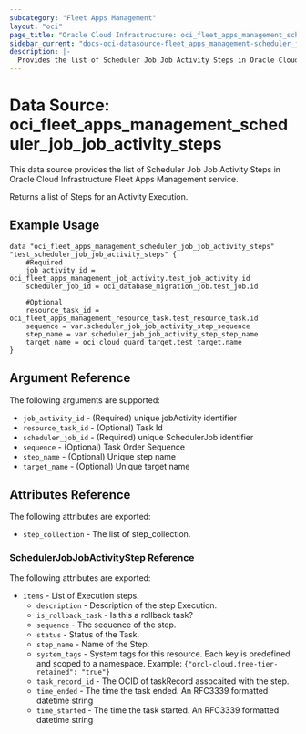 ```yaml
---
subcategory: "Fleet Apps Management"
layout: "oci"
page_title: "Oracle Cloud Infrastructure: oci_fleet_apps_management_scheduler_job_job_activity_steps"
sidebar_current: "docs-oci-datasource-fleet_apps_management-scheduler_job_job_activity_steps"
description: |-
  Provides the list of Scheduler Job Job Activity Steps in Oracle Cloud Infrastructure Fleet Apps Management service
---
```


# Data Source: oci_fleet_apps_management_scheduler_job_job_activity_steps
This data source provides the list of Scheduler Job Job Activity Steps in Oracle Cloud Infrastructure Fleet Apps Management service.

Returns a list of Steps for an Activity Execution.

## Example Usage

```hcl
data "oci_fleet_apps_management_scheduler_job_job_activity_steps" "test_scheduler_job_job_activity_steps" {
	#Required
	job_activity_id = oci_fleet_apps_management_job_activity.test_job_activity.id
	scheduler_job_id = oci_database_migration_job.test_job.id

	#Optional
	resource_task_id = oci_fleet_apps_management_resource_task.test_resource_task.id
	sequence = var.scheduler_job_job_activity_step_sequence
	step_name = var.scheduler_job_job_activity_step_step_name
	target_name = oci_cloud_guard_target.test_target.name
}
```

## Argument Reference

The following arguments are supported:

* `job_activity_id` - (Required) unique jobActivity identifier
* `resource_task_id` - (Optional) Task Id
* `scheduler_job_id` - (Required) unique SchedulerJob identifier
* `sequence` - (Optional) Task Order Sequence
* `step_name` - (Optional) Unique step name
* `target_name` - (Optional) Unique target name


## Attributes Reference

The following attributes are exported:

* `step_collection` - The list of step_collection.

### SchedulerJobJobActivityStep Reference

The following attributes are exported:

* `items` - List of Execution steps.
	* `description` - Description of the step Execution.
	* `is_rollback_task` - Is this a rollback task?
	* `sequence` - The sequence of the step.
	* `status` - Status of the Task.
	* `step_name` - Name of the Step.
	* `system_tags` - System tags for this resource. Each key is predefined and scoped to a namespace. Example: `{"orcl-cloud.free-tier-retained": "true"}` 
	* `task_record_id` - The OCID of taskRecord assocaited with the step.
	* `time_ended` - The time the task ended. An RFC3339 formatted datetime string
	* `time_started` - The time the task started. An RFC3339 formatted datetime string

